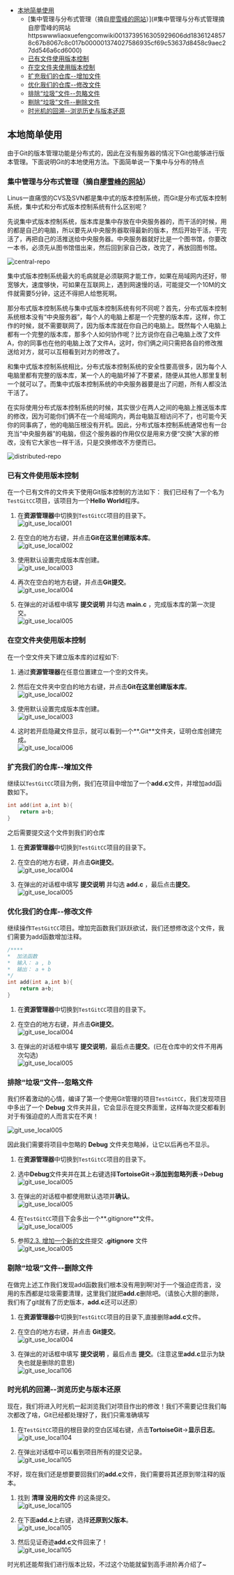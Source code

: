 <!-- TOC -->

- [本地简单使用](#本地简单使用)
    - [集中管理与分布式管理（摘自[廖雪峰的网站](https://www.liaoxuefeng.com/wiki/0013739516305929606dd18361248578c67b8067c8c017b000/001374027586935cf69c53637d8458c9aec27dd546a6cd6000)）](#集中管理与分布式管理摘自廖雪峰的网站httpswwwliaoxuefengcomwiki0013739516305929606dd18361248578c67b8067c8c017b000001374027586935cf69c53637d8458c9aec27dd546a6cd6000)
    - [已有文件使用版本控制](#已有文件使用版本控制)
    - [在空文件夹使用版本控制](#在空文件夹使用版本控制)
    - [扩充我们的仓库--增加文件](#扩充我们的仓库--增加文件)
    - [优化我们的仓库--修改文件](#优化我们的仓库--修改文件)
    - [排除“垃圾”文件--忽略文件](#排除垃圾文件--忽略文件)
    - [剔除“垃圾”文件--删除文件](#剔除垃圾文件--删除文件)
    - [时光机的回溯--浏览历史与版本还原](#时光机的回溯--浏览历史与版本还原)

<!-- /TOC -->

## 本地简单使用

由于Git的版本管理功能是分布式的，因此在没有服务器的情况下Git也能够进行版本管理。下面说明Git的本地使用方法。下面简单说一下集中与分布的特点

### 集中管理与分布式管理（摘自[廖雪峰的网站](https://www.liaoxuefeng.com/wiki/0013739516305929606dd18361248578c67b8067c8c017b000/001374027586935cf69c53637d8458c9aec27dd546a6cd6000)）
Linus一直痛恨的CVS及SVN都是集中式的版本控制系统，而Git是分布式版本控制系统，集中式和分布式版本控制系统有什么区别呢？

先说集中式版本控制系统，版本库是集中存放在中央服务器的，而干活的时候，用的都是自己的电脑，所以要先从中央服务器取得最新的版本，然后开始干活，干完活了，再把自己的活推送给中央服务器。中央服务器就好比是一个图书馆，你要改一本书，必须先从图书馆借出来，然后回到家自己改，改完了，再放回图书馆。

![central-repo](./img/1.jpg)

集中式版本控制系统最大的毛病就是必须联网才能工作，如果在局域网内还好，带宽够大，速度够快，可如果在互联网上，遇到网速慢的话，可能提交一个10M的文件就需要5分钟，这还不得把人给憋死啊。

那分布式版本控制系统与集中式版本控制系统有何不同呢？首先，分布式版本控制系统根本没有“中央服务器”，每个人的电脑上都是一个完整的版本库，这样，你工作的时候，就不需要联网了，因为版本库就在你自己的电脑上。既然每个人电脑上都有一个完整的版本库，那多个人如何协作呢？比方说你在自己电脑上改了文件A，你的同事也在他的电脑上改了文件A，这时，你们俩之间只需把各自的修改推送给对方，就可以互相看到对方的修改了。

和集中式版本控制系统相比，分布式版本控制系统的安全性要高很多，因为每个人电脑里都有完整的版本库，某一个人的电脑坏掉了不要紧，随便从其他人那里复制一个就可以了。而集中式版本控制系统的中央服务器要是出了问题，所有人都没法干活了。

在实际使用分布式版本控制系统的时候，其实很少在两人之间的电脑上推送版本库的修改，因为可能你们俩不在一个局域网内，两台电脑互相访问不了，也可能今天你的同事病了，他的电脑压根没有开机。因此，分布式版本控制系统通常也有一台充当“中央服务器”的电脑，但这个服务器的作用仅仅是用来方便“交换”大家的修改，没有它大家也一样干活，只是交换修改不方便而已。

![distributed-repo](./img/2.jpg)

### 已有文件使用版本控制

在一个已有文件的文件夹下使用Git版本控制的方法如下：
我们已经有了一个名为`TestGitCC`项目，该项目为一个**Hello World**程序。  

1. 在**资源管理器**中切换到`TestGitCC`项目的目录下。  
![git_use_local001](./img/git_use_local001.png)

1. 在空白的地方右键，并点击**Git在这里创建版本库**。  
![git_use_local002](./img/git_use_local002.png)

1. 使用默认设置完成版本库创建。  
![git_use_local003](./img/git_use_local003.png)

1. 再次在空白的地方右键，并点击**Git提交**。  
![git_use_local004](./img/git_use_local004.png)

1. 在弹出的对话框中填写 **提交说明** 并勾选 **main.c** ，完成版本库的第一次提交。  
![git_use_local005](./img/git_use_local005.png)

### 在空文件夹使用版本控制

在一个空文件夹下建立版本库的过程如下:

1. 通过**资源管理器**在任意位置建立一个空的文件夹。  

1. 然后在文件夹中空白的地方右键，并点击**Git在这里创建版本库**。  
![git_use_local002](./img/git_use_local002.png)

1. 使用默认设置完成版本库创建。  
![git_use_local003](./img/git_use_local003.png)

1. 这时若开启隐藏文件显示，就可以看到一个**.Git**文件夹，证明仓库创建完成。  
![git_use_local006](./img/git_use_local006.png)

### 扩充我们的仓库--增加文件

继续以`TestGitCC`项目为例，我们在项目中增加了一个**add.c**文件，并增加add函数如下。
``` c
int add(int a,int b){
    return a+b;
}
```
之后需要提交这个文件到我们的仓库

1. 在**资源管理器**中切换到`TestGitCC`项目的目录下。  

1. 在空白的地方右键，并点击**Git提交**。  
![git_use_local004](./img/git_use_local004.png)

1. 在弹出的对话框中填写 **提交说明** 并勾选 **add.c** ，最后点击**提交**。  
![git_use_local005](./img/git_use_local007.png)

### 优化我们的仓库--修改文件

继续操作`TestGitCC`项目。增加完函数我们跃跃欲试，我们还想修改这个文件，我们需要为add函数增加注释。
``` c
/****
*  加法函数
*  输入： a , b
*  输出： a + b
*/
int add(int a,int b){
    return a+b;
}
```

1. 在**资源管理器**中切换到`TestGitCC`项目的目录下。  

1. 在空白的地方右键，并点击**Git提交**。  
![git_use_local004](./img/git_use_local004.png)

1. 在弹出的对话框中填写 **提交说明**，最后点击**提交**。(已在仓库中的文件不用再次勾选)  
![git_use_local005](./img/git_use_local008.png)

### 排除“垃圾”文件--忽略文件

我们怀着激动的心情，编译了第一个使用Git管理的项目`TestGitCC`，我们发现项目中多出了一个 **Debug** 文件夹并且，它会显示在提交界面里，这样每次提交都看到对于有强迫症的人而言实在不爽！

![git_use_local005](./img/git_use_local109.png)

因此我们需要将项目中忽略的 **Debug** 文件夹忽略掉，让它以后再也不显示。

1. 在**资源管理器**中切换到`TestGitCC`项目的目录下。  

1. 选中**Debug**文件夹并在其上右键选择**TortoiseGit**->**添加到忽略列表**->**Debug**  
![git_use_local005](./img/git_use_local009.png)  

1. 在弹出的对话框中都使用默认选项并**确认**。  
![git_use_local005](./img/git_use_local010.png)

1. 在`TestGitCC`项目下会多出一个**.gitignore**文件。  
![git_use_local005](./img/git_use_local011.png)

1. 参照[2.3. 增加一个新的文件](#23-增加一个新的文件)提交 **.gitignore** 文件  
![git_use_local005](./img/git_use_local012.png)


### 剔除“垃圾”文件--删除文件
在做完上述工作我们发现add函数我们根本没有用到啊!对于一个强迫症而言，没用的东西都是垃圾需要清理，这里我们就把**add.c**删除吧。（请放心大胆的删除，我们有了git就有了历史版本，**add.c**还可以还原）

1. 在**资源管理器**中切换到`TestGitCC`项目的目录下,直接删除**add.c**文件。  

1. 在空白的地方右键，并点击 **Git提交**。  
![git_use_local004](./img/git_use_local004.png)

1. 在弹出的对话框中填写 **提交说明** ，最后点击 **提交**。(注意这里**add.c**显示为缺失也就是删除的意思)  
![git_use_local106](./img/git_use_local106.png)

### 时光机的回溯--浏览历史与版本还原

现在，我们将进入时光机一起浏览我们对项目作出的修改！我们不需要记住我们每次都改了啥，Git已经都处理好了，我们只需准确填写

1. 在`TestGitCC`项目的根目录的空白区域右键，点击**TortoiseGit**->**显示日志**。  
![git_use_local104](./img/git_use_local104.png)

1. 在弹出对话框中可以看到项目所有的提交记录。  
![git_use_local105](./img/git_use_local105.png)

不好，现在我们还是想要要回我们的**add.c**文件，我们需要将其还原到带注释的版本。
 
1. 找到 **清理 没用的文件** 的这条提交。  
![git_use_local105](./img/git_use_local100.png)

1. 在下面**add.c**上右键，选择**还原到父版本**。  
![git_use_local105](./img/git_use_local101.png)

1. 然后见证奇迹**add.c**文件回来了！  
![git_use_local105](./img/git_use_local102.png)

时光机还能帮我们进行版本比较，不过这个功能就留到高手进阶再介绍了~